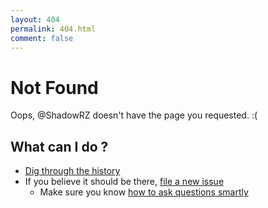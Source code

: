 ```yaml
---
layout: 404
permalink: 404.html
comment: false
---
```


# Not Found

Oops, @ShadowRZ doesn't have the page you requested. :(

## What can I do ?

* [Dig through the history](https://github.com/ShadowRZ/shadowrz.github.io/commits/master)
* If you believe it should be there, [file a new issue](https://github.com/ShadowRZ/shadowrz.github.io/issues/new)
  * Make sure you know [how to ask questions smartly](https://github.com/ryanhanwu/How-To-Ask-Questions-The-Smart-Way/blob/master/README-zh_CN.md)
